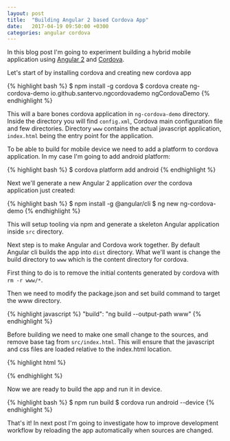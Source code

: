 ```yaml
---
layout: post
title:  "Building Angular 2 based Cordova App"
date:   2017-04-19 09:50:00 +0300
categories: angular cordova
---
```

In this blog post I'm going to experiment building a hybrid mobile application
using  [Angular 2][angular-2] and [Cordova][cordova].

Let's start of by installing cordova and creating new cordova app

{% highlight bash %}
$ npm install -g cordova
$ cordova create ng-cordova-demo io.github.santervo.ngcordovademo ngCordovaDemo
{% endhighlight %}

This will a bare bones cordova application in <code>ng&#8209;cordova&#8209;demo</code> directory.
Inside the directory you will find `config.xml`, Cordova main configuration file and few directories.
Directory `www` contains the actual javascript application, `index.html` being the entry point for the
application.

To be able to build for mobile device we need to add a platform to cordova application. In my case
I'm going to add android platform:

{% highlight bash %}
$ cordova platform add android
{% endhighlight %}

Next we'll generate a new Angular 2 application *over* the cordova application just created:

{% highlight bash %}
$ npm install -g @angular/cli
$ ng new ng-cordova-demo
{% endhighlight %}

This will setup tooling via npm and generate a skeleton Angular application inside `src` directory.

Next step is to make Angular and Cordova work together. By default Angular cli builds the app into
`dist` directory. What we'll want is change the build directory to `www` which is the content directory
for cordova. 

First thing to do is to remove the initial contents generated by cordova
with <code style="white-space: nowrap;">rm -r www/*</code>. 

Then we need to modify the package.json and set build command to target the www directory.

{% highlight javascript %}
"build": "ng build --output-path www"
{% endhighlight %}

Before building we need to make one small change to the sources, and remove base tag from
<code style="white-space: nowrap;">src/index.html</code>.
This will ensure that the javascript and css files are loaded relative to the index.html location.

{% highlight html %}
<base href="/"> <!-- remove this line -->
{% endhighlight %}


Now we are ready to build the app and run it in device.

{% highlight bash %}
$ npm run build
$ cordova run android --device
{% endhighlight %}

That's it! In next post I'm going to investigate how to improve development workflow by reloading
the app automatically when sources are changed.

[angular-2]: https://angular.io
[angular-cli]: https://github.com/angular/angular-cli
[cordova]: https://cordova.apache.org/
